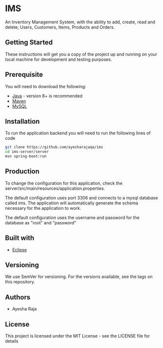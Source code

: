 # IMS

An Inventory Management System, with the ability to add, create, read and delete; Users, Customers, Items, Products and Orders.

## Getting Started

These instructions will get you a copy of the project up and running on your local machine for development and testing purposes.

## Prerequisite

You will need to download the following:

* [Java](https://www.oracle.com/technetwork/java/javase/downloads/jdk8-downloads-2133151.html) - version 8+ is recommended
* [Maven](https://www.baeldung.com/install-maven-on-windows-linux-mac)
* [MySQL](https://www.mysql.com/) 

## Installation
To run the application backend you will need to run the following lines of code
```sh
git clone https://github.com/ayesharajaqa/ims
cd ims-server/server
mvn spring-boot:run
```
## Production
To change the configuration for this application, check the server/src/main/resources/application.properties.

The default configuration uses port 3306 and connects to a mysql database called ims.
The application will automatically generate the schema necessary for the application to work.

The default configuration uses the username and password for the database as "root" and "password"

## Built with
* [Eclipse](https://www.eclipse.org/downloads/)

## Versioning
We use SemVer for versioning. For the versions available, see the tags on this repository.

## Authors
* Ayesha Raja

## License
This project is licensed under the MIT License - see the LICENSE file for details
